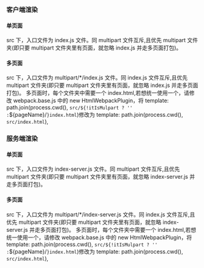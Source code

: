 ### 客户端渲染

#### 单页面

src 下，入口文件为 index.js 文件。同 multipart 文件互斥,且优先 multipart 文件夹(即只要 multipart 文件夹里有页面，就忽略 index.js 并走多页面打包)。

#### 多页面

src 下，入口文件为 multipart/\*/index.js 文件。同 index.js 文件互斥,且优先 multipart 文件夹(即只要 multipart 文件夹里有页面，就忽略 index.js 并走多页面打包)。
多页面时，每个文件夹中需要一个 index.html,若想统一使用一个，请修改 webpack.base.js 中的 new HtmlWebpackPlugin，将 template: path.join(process.cwd(), `src/${!itIsMulpart ? '' :`\${pageName}/`}index.html`)修改为 template: path.join(process.cwd(), `src/index.html`),

### 服务端渲染

#### 单页面

src 下，入口文件为 index-server.js 文件。同 multipart 文件互斥,且优先 multipart 文件夹(即只要 multipart 文件夹里有页面，就忽略 index-server.js 并走多页面打包)。

#### 多页面

src 下，入口文件为 multipart/\*/index-server.js 文件。同 index.js 文件互斥,且优先 multipart 文件夹(即只要 multipart 文件夹里有页面，就忽略 index-server.js 并走多页面打包)。
多页面时，每个文件夹中需要一个 index.html,若想统一使用一个，请修改 webpack.base.js 中的 new HtmlWebpackPlugin，将 template: path.join(process.cwd(), `src/${!itIsMulpart ? '' :`\${pageName}/`}index.html`)修改为 template: path.join(process.cwd(), `src/index.html`),
